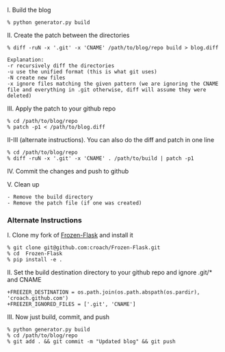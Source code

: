 I. Build the blog

    % python generator.py build

II. Create the patch between the directories

    % diff -ruN -x '.git' -x 'CNAME' /path/to/blog/repo build > blog.diff

    Explanation:
    -r recursively diff the directories
    -u use the unified format (this is what git uses)
    -N create new files
    -x ignore files matching the given pattern (we are ignoring the CNAME file and everything in .git otherwise, diff will assume they were deleted)

III. Apply the patch to your github repo

    % cd /path/to/blog/repo
    % patch -p1 < /path/to/blog.diff

II-III (alternate instructions). You can also do the diff and patch in one line

    % cd /path/to/blog/repo
    % diff -ruN -x '.git' -x 'CNAME' . /path/to/build | patch -p1

IV. Commit the changes and push to github

V. Clean up

    - Remove the build directory
    - Remove the patch file (if one was created)

### Alternate Instructions

I. Clone my fork of [Frozen-Flask][frozen] and install it

    % git clone git@github.com:croach/Frozen-Flask.git
    % cd  Frozen-Flask
    % pip install -e .

II. Set the build destination directory to your github repo and ignore .git/* and CNAME

    +FREEZER_DESTINATION = os.path.join(os.path.abspath(os.pardir), 'croach.github.com')
    +FREEZER_IGNORED_FILES = ['.git', 'CNAME']

III. Now just build, commit, and push

    % python generator.py build
    % cd /path/to/blog/repo
    % git add . && git commit -m "Updated blog" && git push


[frozen]: https://github.com/croach/Frozen-Flask
